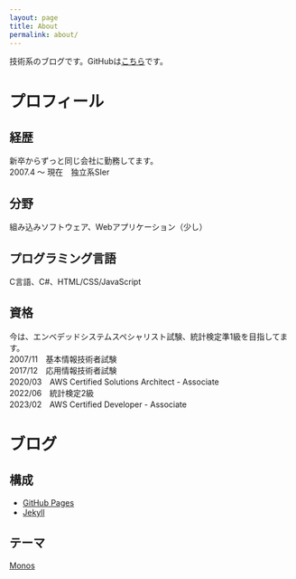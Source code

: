 ```yaml
---
layout: page
title: About
permalink: about/
---
```

技術系のブログです。GitHubは[こちら](https://github.com/tatsuichi)です。

# プロフィール

## 経歴
新卒からずっと同じ会社に勤務してます。<br>
2007.4 ～ 現在　独立系SIer

## 分野
組み込みソフトウェア、Webアプリケーション（少し）

## プログラミング言語
C言語、C#、HTML/CSS/JavaScript

## 資格
今は、エンベデッドシステムスペシャリスト試験、統計検定準1級を目指してます。<br>
2007/11　基本情報技術者試験<br>
2017/12　応用情報技術者試験<br>
2020/03　AWS Certified Solutions Architect - Associate<br>
2022/06　統計検定2級<br>
2023/02　AWS Certified Developer - Associate<br>

# ブログ
## 構成
+ [GitHub Pages](https://docs.github.com/ja/pages)
+ [Jekyll](http://jekyllrb-ja.github.io/)

## テーマ
[Monos](https://github.com/ejjoo/jekyll-theme-monos)
